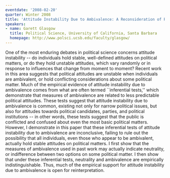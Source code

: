 ```yaml
---
eventdate: '2008-02-20'
quarter: Winter 2008
title: 'Attitude Instability Due to Ambivalence: A Reconsideration of Recent Evidence'
speakers:
- name: Garett Glasgow
  title: Political Science, University of California, Santa Barbara
  homepage: http://www.polsci.ucsb.edu/faculty/glasgow/
---
```

One of the most enduring debates in political science concerns attitude instability -- do individuals hold stable, well-defined attitudes on political matters, or do they hold unstable attitudes, which vary randomly or in response to influences that change from moment to moment? Recent work in this area suggests that political attitudes are unstable when individuals are ambivalent, or hold conflicting considerations about some political matter. Much of the empirical evidence of attitude instability due to ambivalence comes from what are often termed ``inferential tests,'' which demonstrate that measures of ambivalence are related to less predictable political attitudes. These tests suggest that attitude instability due to ambivalence is common, existing not only for narrow political issues, but also for attitudes towards political candidates, parties, and political institutions -- in other words, these tests suggest that the public is conflicted and confused about even the most basic political matters. However, I demonstrate in this paper that these inferential tests of attitude instability due to ambivalence are inconclusive, failing to rule out the possibility that all individuals, even those who appear to be ambivalent, actually hold stable attitudes on political matters. I first show that the measures of ambivalence used in past work may actually indicate neutrality, or indifference between two options on some political matter. I then show that under these inferential tests, neutrality and ambivalence are empirically indistinguishable. Thus, much of the empirical support for attitude instability due to ambivalence is open for reinterpretation.